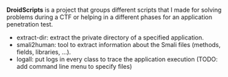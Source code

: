 **DroidScripts** is a project that groups different scripts that I made for solving problems during a CTF or helping in a different phases for an application penetration test.

* extract-dir: extract the private directory of a specified application.
* smali2human: tool to extract information about the Smali files (methods, fields, libraries, ...).
* logall: put logs in every class to trace the application execution (TODO: add command line menu to specify files)
